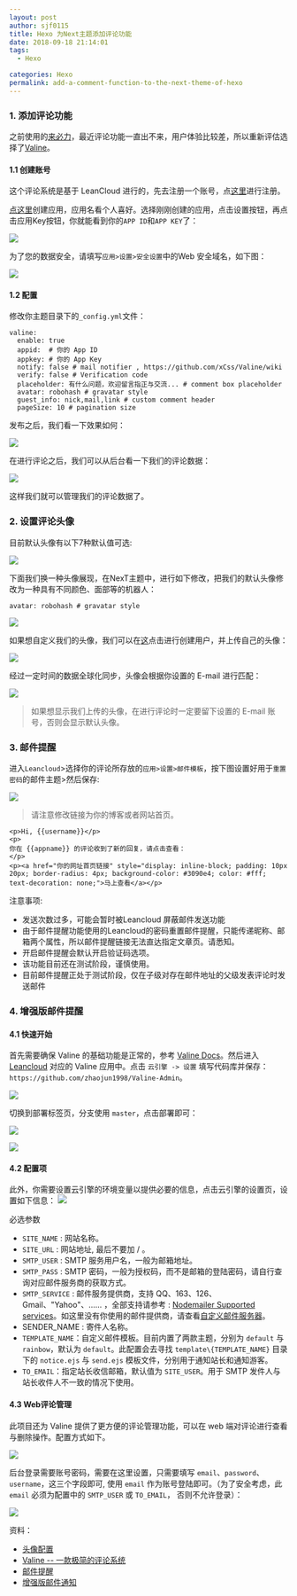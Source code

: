 ```yaml
---
layout: post
author: sjf0115
title: Hexo 为Next主题添加评论功能
date: 2018-09-18 21:14:01
tags:
  - Hexo

categories: Hexo
permalink: add-a-comment-function-to-the-next-theme-of-hexo
---
```


### 1. 添加评论功能

之前使用的[来必力](https://livere.com)，最近评论功能一直出不来，用户体验比较差，所以重新评估选择了[Valine](https://valine.js.org/)。

#### 1.1 创建账号

这个评论系统是基于 LeanCloud 进行的，先去注册一个账号，点[这里](https://leancloud.cn/)进行注册。

[点这里](https://leancloud.cn/dashboard/applist.html#/newapp)创建应用，应用名看个人喜好。选择刚刚创建的应用，点击设置按钮，再点击应用Key按钮，你就能看到你的`APP ID`和`APP KEY`了：

![](https://github.com/sjf0115/PubLearnNotes/blob/master/image/Hexo/add-a-comment-function-to-the-next-theme-of-hexo-1.png?raw=true)

为了您的数据安全，请填写`应用>设置>安全设置`中的Web 安全域名，如下图：

![](https://github.com/sjf0115/PubLearnNotes/blob/master/image/Hexo/add-a-comment-function-to-the-next-theme-of-hexo-2.png?raw=true)

#### 1.2 配置

修改你主题目录下的`_config.yml`文件：
```
valine:
  enable: true
  appid:  # 你的 App ID
  appkey: # 你的 App Key
  notify: false # mail notifier , https://github.com/xCss/Valine/wiki
  verify: false # Verification code
  placeholder: 有什么问题，欢迎留言指正与交流... # comment box placeholder
  avatar: robohash # gravatar style
  guest_info: nick,mail,link # custom comment header
  pageSize: 10 # pagination size
```
发布之后，我们看一下效果如何：

![](https://github.com/sjf0115/PubLearnNotes/blob/master/image/Hexo/add-a-comment-function-to-the-next-theme-of-hexo-3.png?raw=true)

在进行评论之后，我们可以从后台看一下我们的评论数据：

![](https://github.com/sjf0115/PubLearnNotes/blob/master/image/Hexo/add-a-comment-function-to-the-next-theme-of-hexo-7.png?raw=true)

这样我们就可以管理我们的评论数据了。

### 2. 设置评论头像

目前默认头像有以下7种默认值可选:

![](https://github.com/sjf0115/PubLearnNotes/blob/master/image/Hexo/add-a-comment-function-to-the-next-theme-of-hexo-5.png?raw=true)

下面我们换一种头像展现，在NexT主题中，进行如下修改，把我们的默认头像修改为一种具有不同颜色、面部等的机器人：
```
avatar: robohash # gravatar style
```

![](https://github.com/sjf0115/PubLearnNotes/blob/master/image/Hexo/add-a-comment-function-to-the-next-theme-of-hexo-3.png?raw=true)

如果想自定义我们的头像，我们可以在[这](https://cn.gravatar.com)点击进行创建用户，并上传自己的头像：

![](https://github.com/sjf0115/PubLearnNotes/blob/master/image/Hexo/add-a-comment-function-to-the-next-theme-of-hexo-6.png?raw=true)

经过一定时间的数据全球化同步，头像会根据你设置的 E-mail 进行匹配：

![](https://github.com/sjf0115/PubLearnNotes/blob/master/image/Hexo/add-a-comment-function-to-the-next-theme-of-hexo-4.png?raw=true)

> 如果想显示我们上传的头像，在进行评论时一定要留下设置的 E-mail 账号，否则会显示默认头像。

### 3. 邮件提醒

进入`Leancloud`>选择你的评论所存放的`应用>设置>邮件模板`，按下图设置好用于`重置密码`的邮件主题>然后保存:

![](https://github.com/sjf0115/PubLearnNotes/blob/master/image/Hexo/add-a-comment-function-to-the-next-theme-of-hexo-8.png?raw=true)

> 请注意修改链接为你的博客或者网站首页。

```
<p>Hi, {{username}}</p>
<p>
你在 {{appname}} 的评论收到了新的回复，请点击查看：
</p>
<p><a href="你的网址首页链接" style="display: inline-block; padding: 10px 20px; border-radius: 4px; background-color: #3090e4; color: #fff; text-decoration: none;">马上查看</a></p>
```

注意事项:
- 发送次数过多，可能会暂时被Leancloud 屏蔽邮件发送功能
- 由于邮件提醒功能使用的Leancloud的密码重置邮件提醒，只能传递昵称、邮箱两个属性，所以邮件提醒链接无法直达指定文章页。请悉知。
- 开启邮件提醒会默认开启验证码选项。
- 该功能目前还在测试阶段，谨慎使用。
- 目前邮件提醒正处于测试阶段，仅在子级对存在邮件地址的父级发表评论时发送邮件

### 4. 增强版邮件提醒

#### 4.1 快速开始

首先需要确保 Valine 的基础功能是正常的，参考 [Valine Docs](https://valine.js.org/)。然后进入 [Leancloud](https://leancloud.cn/dashboard/applist.html#/apps) 对应的 Valine 应用中。点击 `云引擎 -> 设置` 填写代码库并保存：`https://github.com/zhaojun1998/Valine-Admin`。

![](https://github.com/sjf0115/PubLearnNotes/blob/master/image/Hexo/add-a-comment-function-to-the-next-theme-of-hexo-9.png?raw=true)

切换到部署标签页，分支使用 `master`，点击部署即可：

![](https://github.com/sjf0115/PubLearnNotes/blob/master/image/Hexo/add-a-comment-function-to-the-next-theme-of-hexo-10.png?raw=true)

![](https://github.com/sjf0115/PubLearnNotes/blob/master/image/Hexo/add-a-comment-function-to-the-next-theme-of-hexo-11.png?raw=true)

#### 4.2 配置项

此外，你需要设置云引擎的环境变量以提供必要的信息，点击云引擎的设置页，设置如下信息：
![](https://github.com/sjf0115/PubLearnNotes/blob/master/image/Hexo/add-a-comment-function-to-the-next-theme-of-hexo-12.png?raw=true)

必选参数
- `SITE_NAME` : 网站名称。
- `SITE_URL` : 网站地址, 最后不要加 / 。
- `SMTP_USER` : SMTP 服务用户名，一般为邮箱地址。
- `SMTP_PASS` : SMTP 密码，一般为授权码，而不是邮箱的登陆密码，请自行查询对应邮件服务商的获取方式。
- `SMTP_SERVICE` : 邮件服务提供商，支持 QQ、163、126、Gmail、"Yahoo"、...... ，全部支持请参考 : [Nodemailer Supported services](https://nodemailer.com/smtp/well-known/#supported-services)。如这里没有你使用的邮件提供商，请查看[自定义邮件服务器](https://github.com/zhaojun1998/Valine-Admin/blob/master/%E9%AB%98%E7%BA%A7%E9%85%8D%E7%BD%AE.md#%E8%87%AA%E5%AE%9A%E4%B9%89%E9%82%AE%E4%BB%B6%E6%9C%8D%E5%8A%A1%E5%99%A8)。
- SENDER_NAME : 寄件人名称。
- `TEMPLATE_NAME`：自定义邮件模板。目前内置了两款主题，分别为 `default` 与 `rainbow`，默认为 `default`。此配置会去寻找 `template\{TEMPLATE_NAME}` 目录下的 `notice.ejs` 与 `send.ejs` 模板文件，分别用于通知站长和通知游客。
- `TO_EMAIL`：指定站长收信邮箱，默认值为 `SITE_USER`。用于 SMTP 发件人与站长收件人不一致的情况下使用。

#### 4.3 Web评论管理

此项目还为 Valine 提供了更方便的评论管理功能，可以在 web 端对评论进行查看与删除操作。配置方式如下。

![](https://github.com/sjf0115/PubLearnNotes/blob/master/image/Hexo/add-a-comment-function-to-the-next-theme-of-hexo-13.png?raw=true)

后台登录需要账号密码，需要在这里设置，只需要填写 `email`、`password`、`username`，这三个字段即可, 使用 `email` 作为账号登陆即可。（为了安全考虑，此 `email` 必须为配置中的 `SMTP_USER` 或 `TO_EMAIL`， 否则不允许登录）：

![](https://github.com/sjf0115/PubLearnNotes/blob/master/image/Hexo/add-a-comment-function-to-the-next-theme-of-hexo-14.png?raw=true)


资料：
- [头像配置](https://valine.js.org/avatar.html)
- [Valine -- 一款极简的评论系统](https://ioliu.cn/2017/add-valine-comments-to-your-blog/)
- [邮件提醒](https://valine.js.org/notify.html)
- [增强版邮件通知](https://github.com/zhaojun1998/Valine-Admin)
